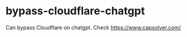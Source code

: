 # bypass-cloudflare-chatgpt
Can bypass Cloudflare on chatgpt. Check https://www.capsolver.com/ 
                                                                                                                                                 